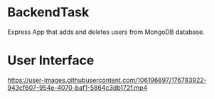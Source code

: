 # BackendTask
Express App that adds and deletes users from MongoDB database.

# User Interface

https://user-images.githubusercontent.com/106196897/176783922-943cf607-954e-4070-baf1-5864c3db172f.mp4

